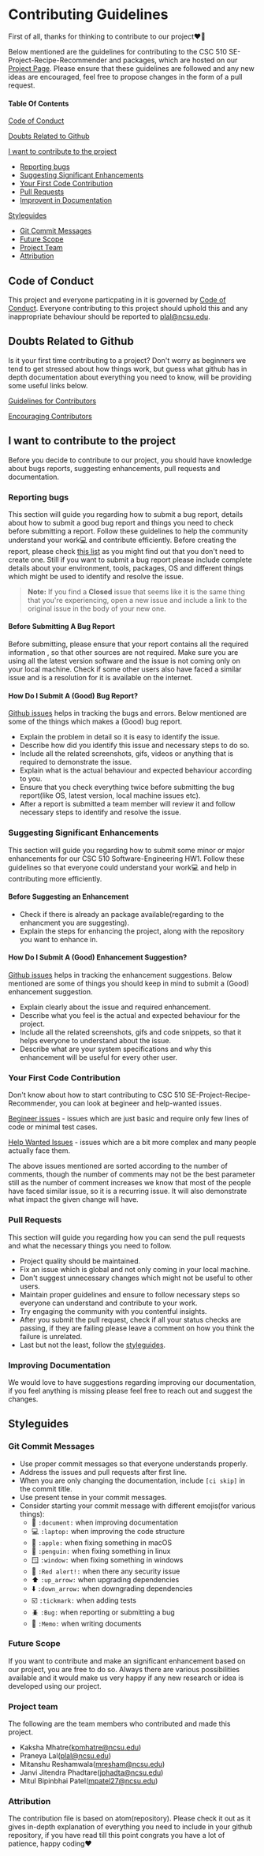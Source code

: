 # Contributing Guidelines

First of all, thanks for thinking to contribute to our project❤️🎉

Below mentioned are the guidelines for contributing to the CSC 510 SE-Project-Recipe-Recommender and packages, which are hosted on our [Project Page](https://github.com/Kaksha/SE-Project-Recipe-Recommender).
Please ensure that these guidelines are followed and any new ideas are encouraged, feel free to propose changes in the form of a pull request.

#### Table Of Contents

[Code of Conduct](#code-of-conduct)

[Doubts Related to Github](#doubts-related-to-github)

 [I want to contribute to the project](#I-want-to-contribute-to-the-project)
  * [Reporting bugs](#reporting-bugs)
  * [Suggesting Significant Enhancements](#suggesting-significant-enhancements)
  * [Your First Code Contribution](#your-first-code-contribution)
  * [Pull Requests](#pull-requests)
  * [Improvent in Documentation](#improving-documentation)
  
 [Styleguides](#styleguides)
  * [Git Commit Messages](#git-commit-messages)
  * [Future Scope](#future-scope)
  * [Project Team](#project-team)
  * [Attribution](#attribution)

## Code of Conduct

This project and everyone particpating in it is governed by [Code of Conduct](https://github.com/Kaksha/SE-Project-Recipe-Recommender/blob/main/CODE_OF_CONDUCT.md).
Everyone contributing to this project should uphold this and any inappropriate behaviour should be reported to plal@ncsu.edu.

## Doubts Related to Github

Is it your first time contributing to a project? Don't worry as beginners we tend to get stressed about how things work, but guess what github has in
depth documentation about everything you need to know, will be providing some useful links below.

[Guidelines for Contributors](https://docs.github.com/en/communities/setting-up-your-project-for-healthy-contributions/setting-guidelines-for-repository-contributors)

[Encouraging Contributors](https://docs.github.com/en/communities/setting-up-your-project-for-healthy-contributions/encouraging-helpful-contributions-to-your-project-with-labels)

## I want to contribute to the project

Before you decide to contribute to our project, you should have knowledge about bugs reports, suggesting enhancements, pull requests and documentation.

### Reporting bugs

This section will guide you regarding how to submit a bug report, details about how to submit a good bug report and
things you need to check before submitting a report. Follow these guidelines to help the community understand your work💻 and contribute efficiently. Before 
creating the report, please check [this list](#before-submitting-a-bug-report) as you might find out that you don't need to create one. Still if you want to submit
a bug report please include complete details about your environment, tools, packages, OS and different things which might be used to identify and resolve the issue.

> **Note:** If you find a **Closed** issue that seems like it is the same thing that you're experiencing, open a new issue and include a link to the original issue in the body of your new one.

#### Before Submitting A Bug Report

Before submitting, please ensure that your report contains all the required information , so that other sources are not required. 
Make sure you are using all the latest version software and the issue is not coming only on your local machine. Check if some other users also have faced a similar
issue and is a resolution for it is available on the internet.

#### How Do I Submit A (Good) Bug Report?

[Github issues](https://docs.github.com/en/issues/tracking-your-work-with-issues/about-issues) helps in tracking the bugs and errors. Below mentioned are some 
of the things which makes a (Good) bug report.

* Explain the problem in detail so it is easy to identify the issue.
* Describe how did you identify this issue and necessary steps to do so.
* Include all the related screenshots, gifs, videos or anything that is required to demonstrate the issue. 
* Explain what is the actual behaviour and expected behaviour according to you.
* Ensure that you check everything twice before submitting the bug report(like OS, latest version, local machine issues etc).
* After a report is submitted a team member will review it and follow necessary steps to identify and resolve the issue.

### Suggesting Significant Enhancements

This section will guide you regarding how to submit some minor or major enhancements for our CSC 510 Software-Engineering HW1. Follow these guidelines so that
everyone could understand your work💻 and help in contributing more efficiently.

#### Before Suggesting an Enhancement

* Check if there is already an package available(regarding to the enhancment you are suggesting).
* Explain the steps for enhancing the project, along with the repository you want to enhance in.

#### How Do I Submit A (Good) Enhancement Suggestion?

[Github issues](https://docs.github.com/en/issues/tracking-your-work-with-issues/about-issues) helps in tracking the enhancement suggestions. Below mentioned are
some of things you should keep in mind to submit a (Good) enhancement suggestion.

* Explain clearly about the issue and required enhancement.
* Describe what you feel is the actual and expected behaviour for the project.
* Include all the related screenshots, gifs and code snippets, so that it helps everyone to understand about the issue.
* Describe what are your system specifications and why this enhancement will be useful for every other user.

### Your First Code Contribution

Don't know about how to start contributing to CSC 510 SE-Project-Recipe-Recommender, you can look at begineer and help-wanted issues.

[Begineer issues](https://github.com/search?utf8=✓&q=is%3Aopen+is%3Aissue+label%3Abeginner+label%3Ahelp-wanted+user%3Aatom+sort%3Acomments-desc) - issues which 
are just basic and require only few lines of code or minimal test cases.

[Help Wanted Issues](https://github.com/search?q=is%3Aopen+is%3Aissue+label%3Ahelp-wanted+user%3Aatom+sort%3Acomments-desc+-label%3Abeginner) - issues which are 
a bit more complex and many people actually face them.

The above issues mentioned are sorted according to the number of comments, though the number of comments may not be the best parameter still as the number of comment
increases we know that most of the people have faced similar issue, so it is a recurring issue. 
It will also demonstrate what impact the given change will have.

### Pull Requests

This section will guide you regarding how you can send the pull requests and what the necessary things you need to follow.

* Project quality should be maintained.
* Fix an issue which is global and not only coming in your local machine.
* Don't suggest unnecessary changes which might not be useful to other users.
* Maintain proper guidelines and ensure to follow necessary steps so everyone can understand and contribute to your work.
* Try engaging the community with you contentful insights.
* After you submit the pull request, check if all your status checks are passing, if they are failing please leave a comment on how you think the failure is unrelated.
* Last but not the least, follow the [styleguides](#styleguides).

### Improving Documentation

We would love to have suggestions regarding improving our documentation, if you feel anything is missing please feel free to reach out and suggest 
the changes.

## Styleguides

### Git Commit Messages

* Use proper commit messages so that everyone understands properly.
* Address the issues and pull requests after first line.
* When you are only changing the documentation, include `[ci skip]` in the commit title.
* Use present tense in your commit messages.
* Consider starting your commit message with different emojis(for various things):
     * 📄 `:document:` when improving documentation
     * 💻 `:laptop:` when improving the code structure
     * 🍎 `:apple:` when fixing something in macOS
     * 🐧 `:penguin:` when fixing something in linux
     * 🪟 `:window:` when fixing something in windows
     * 🚨 `:Red alert!:` when there any security issue
     * ⬆️ `:up_arrow:` when upgrading dependencies
     * ⬇️ `:down_arrow:` when downgrading dependencies
     * ☑️ `:tickmark:` when adding tests
     * 🪲 `:Bug:` when reporting or submitting a bug 
     * 📝 `:Memo:` when writing documents

### Future Scope

If you want to contribute and make an significant enhancement based on our project, you are free to do so. Always there are various possibilities available and it would make us very happy if any new research or idea is developed using our project.

### Project team

The following are the team members who contributed and made this project.

* Kaksha Mhatre(kpmhatre@ncsu.edu)
* Praneya Lal(plal@ncsu.edu)
* Mitanshu Reshamwala(mresham@ncsu.edu)
* Janvi Jitendra Phadtare(jphadta@ncsu.edu)
* Mitul Bipinbhai Patel(mpatel27@ncsu.edu)

### Attribution

The contribution file is based on atom(repository). Please check it out as it gives in-depth explanation of everything you need to include in your github
repository, if you have read till this point congrats you have a lot of patience, happy coding❤️



